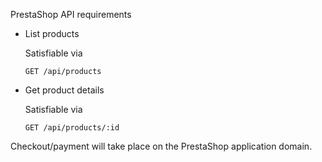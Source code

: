 PrestaShop API requirements

- List products

	Satisfiable via
	```
	GET /api/products
	```

- Get product details

	Satisfiable via
	```
	GET /api/products/:id
	```

Checkout/payment will take place on the PrestaShop application domain.
